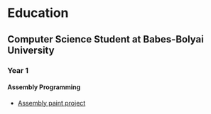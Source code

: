 # Education
## Computer Science Student at Babes-Bolyai University
### Year 1

#### Assembly Programming

- [Assembly paint project](https://github.com/magraul/PDM_KotlinApp "Assembly paint project")
